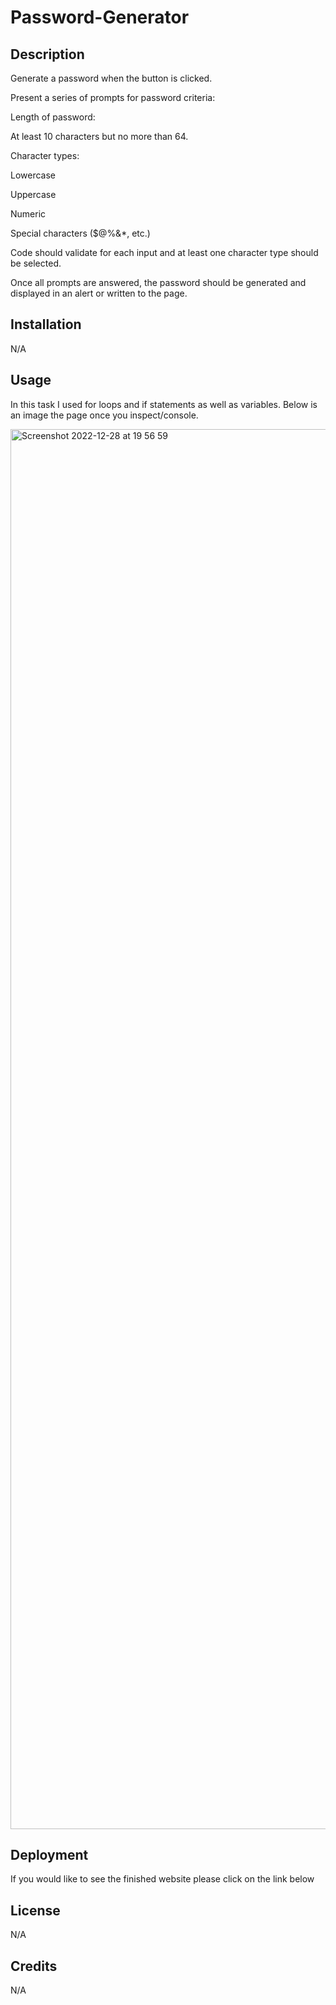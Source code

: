 # Password-Generator

## Description

Generate a password when the button is clicked.

Present a series of prompts for password criteria:

Length of password:

At least 10 characters but no more than 64.

Character types:

Lowercase

Uppercase

Numeric

Special characters ($@%&*, etc.)

Code should validate for each input and at least one character type should be selected.

Once all prompts are answered, the password should be generated and displayed in an alert or written to the page.


## Installation

N/A

## Usage

In this task I used for loops and if statements as well as variables. Below is an image the page once you inspect/console.


<img width="2240" alt="Screenshot 2022-12-28 at 19 56 59" src="https://user-images.githubusercontent.com/116956128/211410067-4ef60583-efaf-4e4f-95ef-98dce00efc52.png">

## Deployment

If you would like to see the finished website please click on the link below

## License

N/A

## Credits

N/A